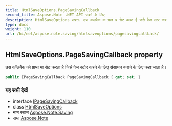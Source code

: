 ```yaml
---
title: HtmlSaveOptions.PageSavingCallback
second_title: Aspose.Note .NET API संदर्भ के लिए
description: HtmlSaveOptions संपत्त. उस कलबैक क प्रप्त य सेट करत है जसे पेज स्टर करने के लए संसधन बनने के लए कह जत है
type: docs
weight: 110
url: /hi/net/aspose.note.saving/htmlsaveoptions/pagesavingcallback/
---
```

## HtmlSaveOptions.PageSavingCallback property

उस कॉलबैक को प्राप्त या सेट करता है जिसे पेज स्टोर करने के लिए संसाधन बनाने के लिए कहा जाता है।

```csharp
public IPageSavingCallback PageSavingCallback { get; set; }
```

### यह सभी देखें

* interface [IPageSavingCallback](../../../aspose.note.saving.html/ipagesavingcallback/)
* class [HtmlSaveOptions](../)
* नाम स्थान [Aspose.Note.Saving](../../htmlsaveoptions/)
* सभा [Aspose.Note](../../../)


